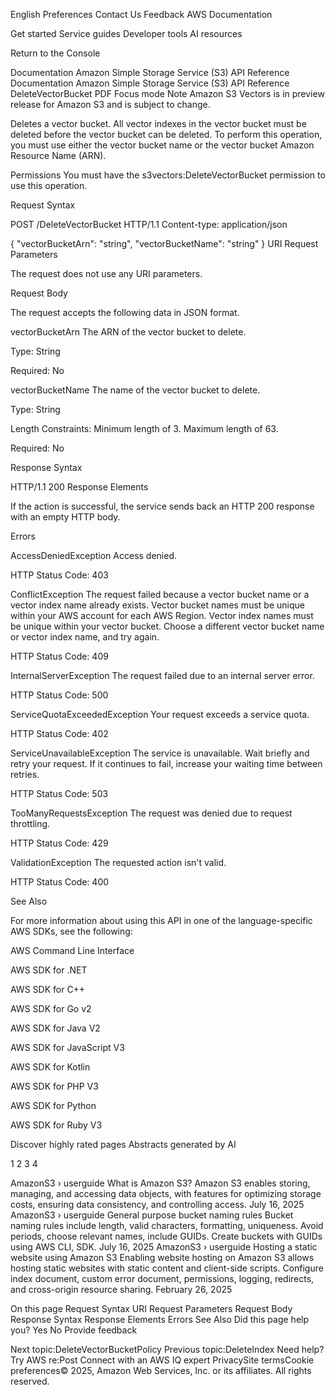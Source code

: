 English
Preferences
Contact Us
Feedback
AWS Documentation

Get started
Service guides
Developer tools
AI resources

Return to the Console

Documentation
Amazon Simple Storage Service (S3)
API Reference
Documentation
Amazon Simple Storage Service (S3)
API Reference
DeleteVectorBucket
PDF
Focus mode
Note
Amazon S3 Vectors is in preview release for Amazon S3 and is subject to change.

Deletes a vector bucket. All vector indexes in the vector bucket must be deleted before the vector bucket can be deleted. To perform this operation, you must use either the vector bucket name or the vector bucket Amazon Resource Name (ARN).

Permissions
You must have the s3vectors:DeleteVectorBucket permission to use this operation.

Request Syntax

POST /DeleteVectorBucket HTTP/1.1
Content-type: application/json

{
"vectorBucketArn": "string",
"vectorBucketName": "string"
}
URI Request Parameters

The request does not use any URI parameters.

Request Body

The request accepts the following data in JSON format.

vectorBucketArn
The ARN of the vector bucket to delete.

Type: String

Required: No

vectorBucketName
The name of the vector bucket to delete.

Type: String

Length Constraints: Minimum length of 3. Maximum length of 63.

Required: No

Response Syntax

HTTP/1.1 200
Response Elements

If the action is successful, the service sends back an HTTP 200 response with an empty HTTP body.

Errors

AccessDeniedException
Access denied.

HTTP Status Code: 403

ConflictException
The request failed because a vector bucket name or a vector index name already exists. Vector bucket names must be unique within your AWS account for each AWS Region. Vector index names must be unique within your vector bucket. Choose a different vector bucket name or vector index name, and try again.

HTTP Status Code: 409

InternalServerException
The request failed due to an internal server error.

HTTP Status Code: 500

ServiceQuotaExceededException
Your request exceeds a service quota.

HTTP Status Code: 402

ServiceUnavailableException
The service is unavailable. Wait briefly and retry your request. If it continues to fail, increase your waiting time between retries.

HTTP Status Code: 503

TooManyRequestsException
The request was denied due to request throttling.

HTTP Status Code: 429

ValidationException
The requested action isn't valid.

HTTP Status Code: 400

See Also

For more information about using this API in one of the language-specific AWS SDKs, see the following:

AWS Command Line Interface

AWS SDK for .NET

AWS SDK for C++

AWS SDK for Go v2

AWS SDK for Java V2

AWS SDK for JavaScript V3

AWS SDK for Kotlin

AWS SDK for PHP V3

AWS SDK for Python

AWS SDK for Ruby V3

Discover highly rated pages Abstracts generated by AI

1
2
3
4

AmazonS3 › userguide
What is Amazon S3?
Amazon S3 enables storing, managing, and accessing data objects, with features for optimizing storage costs, ensuring data consistency, and controlling access.
July 16, 2025
AmazonS3 › userguide
General purpose bucket naming rules
Bucket naming rules include length, valid characters, formatting, uniqueness. Avoid periods, choose relevant names, include GUIDs. Create buckets with GUIDs using AWS CLI, SDK.
July 16, 2025
AmazonS3 › userguide
Hosting a static website using Amazon S3
Enabling website hosting on Amazon S3 allows hosting static websites with static content and client-side scripts. Configure index document, custom error document, permissions, logging, redirects, and cross-origin resource sharing.
February 26, 2025

On this page
Request Syntax
URI Request Parameters
Request Body
Response Syntax
Response Elements
Errors
See Also
Did this page help you?
Yes
No
Provide feedback

Next topic:DeleteVectorBucketPolicy
Previous topic:DeleteIndex
Need help?
Try AWS re:Post
Connect with an AWS IQ expert
PrivacySite termsCookie preferences© 2025, Amazon Web Services, Inc. or its affiliates. All rights reserved.